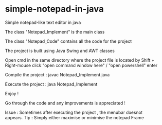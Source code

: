 # simple-notepad-in-java
Simple notepad-like text editor in java

The class "Notepad_Implement" is the main class

The class "Notepad_Code" contains all the code for the project

The project is built using Java Swing and AWT classes

Open cmd in the same directory where the project file is located by 
Shift + Right-mouse click
"open command window here" / "open powershell"
enter

Compile the project : javac Notepad_Implement.java

Execute the project : java Notepad_Implement

Enjoy !

Go through the code and any improvements is appreciated !

Issue : Sometimes after executing the project , the menubar doesnot appears.
Tip : Simply either maximise or minimise the notepad Frame
